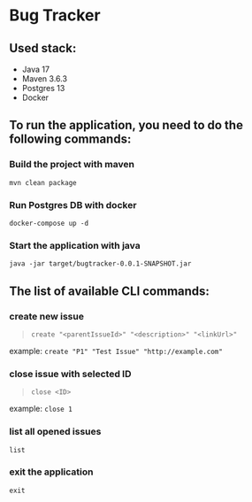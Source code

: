 # Bug Tracker

## Used stack:
+ Java 17
+ Maven 3.6.3
+ Postgres 13
+ Docker

## To run the application, you need to do the following commands:

### Build the project with maven
`mvn clean package`

### Run Postgres DB with docker
`docker-compose up -d`

### Start the application with java
`java -jar target/bugtracker-0.0.1-SNAPSHOT.jar`

## The list of available CLI commands:
### create new issue
> `create "<parentIssueId>" "<description>" "<linkUrl>"`

example: `create "P1" "Test Issue" "http://example.com"`

### close issue with selected ID
> `close <ID>`

example: `close 1`

### list all opened issues
`list`

### exit the application
`exit`
